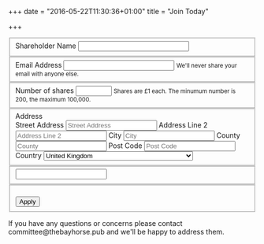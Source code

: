 +++
date = "2016-05-22T11:30:36+01:00"
title = "Join Today"

+++

<div name="join" />

<form action="/email.php" method="POST">

<fieldset class="form-group">
<label for="name">Shareholder Name</label>
<input type="text" class="form-control" name="name" id="name" size="25" value="">
</fieldset>
    
<fieldset class="form-group">
<label for="email">Email Address</label>
<input type="email" class="form-control" autocapitalize="off" autocorrect="off" name="email" id="email" size="25" value="">
<small class="text-muted">We'll never share your email with anyone else.</small>
</fieldset>
    
<fieldset class="form-group">
<label for="shares">Number of shares</label>
<input type="text" class="form-control" name="shares" id="shares" size="6" value="">
<small class="text-muted">Shares are £1 each. The minumum number is 200, the maximum 100,000.</small>
</fieldset>

<fieldset class="form-inline">
<label for="addr">Address</label>
<div class="field-group">
<label class="sr-only" for="addr-addr1">Street Address</label>
<input type="text" id="addr-addr1" name="addr[addr1]" maxlength="70" value="" placeholder="Street Address" class="form-control">
<label class="sr-only" for="addr-addr2">Address Line 2</label>
<input type="text" id="addr-addr2" name="addr[addr2]" maxlength="70" value="" placeholder="Address Line 2" class="form-control">
<label class="sr-only" for="addr-addr3">City</label>
<input type="text" id="addr-addr3" name="addr[addr3]" maxlength="40" value="" placeholder="City" class="form-control">
<label class="sr-only" for="addr-addr4">County</label>
<input type="text" id="addr-addr4" name="addr[addr4]" maxlength="20" value="" placeholder="County" class="form-control">
<label class="sr-only" for="addr-addr5">Post Code</label>
<input type="text" id="addr-addr5" name="addr[addr5]" maxlength="10" value="" placeholder="Post Code" class="form-control">
<label class="sr-only" for="addr-country">Country</label>
<select class="select-small" id="addr-country" name="addr[country]">
<option value="164" >USA</option>
<option value="286" >Aaland Islands</option>
<option value="274" >Afghanistan</option>
<option value="2" >Albania</option>
<option value="3" >Algeria</option>
<option value="178" >American Samoa</option>
<option value="4" >Andorra</option>
<option value="5" >Angola</option>
<option value="176" >Anguilla</option>
<option value="175" >Antigua And Barbuda</option>
<option value="6" >Argentina</option>
<option value="7" >Armenia</option>
<option value="179" >Aruba</option>
<option value="8" >Australia</option>
<option value="9" >Austria</option>
<option value="10" >Azerbaijan</option>
<option value="11" >Bahamas</option>
<option value="12" >Bahrain</option>
<option value="13" >Bangladesh</option>
<option value="14" >Barbados</option>
<option value="15" >Belarus</option>
<option value="16" >Belgium</option>
<option value="17" >Belize</option>
<option value="18" >Benin</option>
<option value="19" >Bermuda</option>
<option value="20" >Bhutan</option>
<option value="21" >Bolivia</option>
<option value="22" >Bosnia and Herzegovina</option>
<option value="23" >Botswana</option>
<option value="181" >Bouvet Island</option>
<option value="24" >Brazil</option>
<option value="180" >Brunei Darussalam</option>
<option value="25" >Bulgaria</option>
<option value="26" >Burkina Faso</option>
<option value="27" >Burundi</option>
<option value="28" >Cambodia</option>
<option value="29" >Cameroon</option>
<option value="30" >Canada</option>
<option value="31" >Cape Verde</option>
<option value="32" >Cayman Islands</option>
<option value="33" >Central African Republic</option>
<option value="34" >Chad</option>
<option value="35" >Chile</option>
<option value="36" >China</option>
<option value="185" >Christmas Island</option>
<option value="37" >Colombia</option>
<option value="204" >Comoros</option>
<option value="38" >Congo</option>
<option value="183" >Cook Islands</option>
<option value="268" >Costa Rica</option>
<option value="275" >Cote D&#039;Ivoire</option>
<option value="40" >Croatia</option>
<option value="276" >Cuba</option>
<option value="298" >Curacao</option>
<option value="41" >Cyprus</option>
<option value="42" >Czech Republic</option>
<option value="318" >Democratic Republic of the Congo</option>
<option value="43" >Denmark</option>
<option value="44" >Djibouti</option>
<option value="186" >Dominica</option>
<option value="289" >Dominica</option>
<option value="187" >Dominican Republic</option>
<option value="45" >Ecuador</option>
<option value="46" >Egypt</option>
<option value="47" >El Salvador</option>
<option value="48" >Equatorial Guinea</option>
<option value="49" >Eritrea</option>
<option value="50" >Estonia</option>
<option value="51" >Ethiopia</option>
<option value="189" >Falkland Islands</option>
<option value="191" >Faroe Islands</option>
<option value="52" >Fiji</option>
<option value="53" >Finland</option>
<option value="54" >France</option>
<option value="193" >French Guiana</option>
<option value="277" >French Polynesia</option>
<option value="56" >Gabon</option>
<option value="57" >Gambia</option>
<option value="58" >Georgia</option>
<option value="59" >Germany</option>
<option value="60" >Ghana</option>
<option value="194" >Gibraltar</option>
<option value="61" >Greece</option>
<option value="195" >Greenland</option>
<option value="192" >Grenada</option>
<option value="196" >Guadeloupe</option>
<option value="62" >Guam</option>
<option value="198" >Guatemala</option>
<option value="270" >Guernsey</option>
<option value="63" >Guinea</option>
<option value="65" >Guyana</option>
<option value="200" >Haiti</option>
<option value="66" >Honduras</option>
<option value="67" >Hong Kong</option>
<option value="68" >Hungary</option>
<option value="69" >Iceland</option>
<option value="70" >India</option>
<option value="71" >Indonesia</option>
<option value="278" >Iran</option>
<option value="279" >Iraq</option>
<option value="74" >Ireland</option>
<option value="322" >Isle of Man</option>
<option value="75" >Israel</option>
<option value="76" >Italy</option>
<option value="202" >Jamaica</option>
<option value="78" >Japan</option>
<option value="288" >Jersey  (Channel Islands)</option>
<option value="79" >Jordan</option>
<option value="80" >Kazakhstan</option>
<option value="81" >Kenya</option>
<option value="203" >Kiribati</option>
<option value="82" >Kuwait</option>
<option value="83" >Kyrgyzstan</option>
<option value="84" >Lao People&#039;s Democratic Republic</option>
<option value="85" >Latvia</option>
<option value="86" >Lebanon</option>
<option value="87" >Lesotho</option>
<option value="88" >Liberia</option>
<option value="281" >Libya</option>
<option value="90" >Liechtenstein</option>
<option value="91" >Lithuania</option>
<option value="92" >Luxembourg</option>
<option value="208" >Macau</option>
<option value="93" >Macedonia</option>
<option value="94" >Madagascar</option>
<option value="95" >Malawi</option>
<option value="96" >Malaysia</option>
<option value="97" >Maldives</option>
<option value="98" >Mali</option>
<option value="99" >Malta</option>
<option value="207" >Marshall Islands</option>
<option value="210" >Martinique</option>
<option value="100" >Mauritania</option>
<option value="212" >Mauritius</option>
<option value="241" >Mayotte</option>
<option value="101" >Mexico</option>
<option value="102" >Moldova, Republic of</option>
<option value="103" >Monaco</option>
<option value="104" >Mongolia</option>
<option value="290" >Montenegro</option>
<option value="294" >Montserrat</option>
<option value="105" >Morocco</option>
<option value="106" >Mozambique</option>
<option value="242" >Myanmar</option>
<option value="107" >Namibia</option>
<option value="108" >Nepal</option>
<option value="109" >Netherlands</option>
<option value="110" >Netherlands Antilles</option>
<option value="213" >New Caledonia</option>
<option value="111" >New Zealand</option>
<option value="112" >Nicaragua</option>
<option value="113" >Niger</option>
<option value="114" >Nigeria</option>
<option value="217" >Niue</option>
<option value="214" >Norfolk Island</option>
<option value="272" >North Korea</option>
<option value="116" >Norway</option>
<option value="117" >Oman</option>
<option value="118" >Pakistan</option>
<option value="222" >Palau</option>
<option value="282" >Palestine</option>
<option value="119" >Panama</option>
<option value="219" >Papua New Guinea</option>
<option value="120" >Paraguay</option>
<option value="121" >Peru</option>
<option value="122" >Philippines</option>
<option value="221" >Pitcairn</option>
<option value="123" >Poland</option>
<option value="124" >Portugal</option>
<option value="253" >Puerto Rico</option>
<option value="126" >Qatar</option>
<option value="315" >Republic of Kosovo</option>
<option value="127" >Reunion</option>
<option value="128" >Romania</option>
<option value="129" >Russia</option>
<option value="130" >Rwanda</option>
<option value="205" >Saint Kitts and Nevis</option>
<option value="206" >Saint Lucia</option>
<option value="237" >Saint Vincent and the Grenadines</option>
<option value="132" >Samoa (Independent)</option>
<option value="227" >San Marino</option>
<option value="255" >Sao Tome and Principe</option>
<option value="133" >Saudi Arabia</option>
<option value="134" >Senegal</option>
<option value="266" >Serbia</option>
<option value="135" >Seychelles</option>
<option value="136" >Sierra Leone</option>
<option value="137" >Singapore</option>
<option value="302" >Sint Maarten</option>
<option value="138" >Slovakia</option>
<option value="139" >Slovenia</option>
<option value="223" >Solomon Islands</option>
<option value="140" >Somalia</option>
<option value="141" >South Africa</option>
<option value="257" >South Georgia and the South Sandwich Islands</option>
<option value="142" >South Korea</option>
<option value="311" >South Sudan</option>
<option value="143" >Spain</option>
<option value="144" >Sri Lanka</option>
<option value="293" >Sudan</option>
<option value="146" >Suriname</option>
<option value="225" >Svalbard and Jan Mayen Islands</option>
<option value="147" >Swaziland</option>
<option value="148" >Sweden</option>
<option value="149" >Switzerland</option>
<option value="285" >Syria</option>
<option value="152" >Taiwan</option>
<option value="260" >Tajikistan</option>
<option value="153" >Tanzania</option>
<option value="154" >Thailand</option>
<option value="233" >Timor-Leste</option>
<option value="155" >Togo</option>
<option value="232" >Tonga</option>
<option value="234" >Trinidad and Tobago</option>
<option value="156" >Tunisia</option>
<option value="157" >Turkey</option>
<option value="158" >Turkmenistan</option>
<option value="287" >Turks &amp; Caicos Islands</option>
<option value="159" >Uganda</option>
<option value="161" >Ukraine</option>
<option value="162" >United Arab Emirates</option>
<option value="262" selected="selected" >United Kingdom</option>
<option value="163" >Uruguay</option>
<option value="165" >Uzbekistan</option>
<option value="239" >Vanuatu</option>
<option value="166" >Vatican City State (Holy See)</option>
<option value="167" >Venezuela</option>
<option value="168" >Vietnam</option>
<option value="169" >Virgin Islands (British)</option>
<option value="238" >Virgin Islands (U.S.)</option>
<option value="188" >Western Sahara</option>
<option value="170" >Yemen</option>
<option value="173" >Zambia</option>
<option value="174" >Zimbabwe</option>
</select>
</fieldset>

<!-- real people should not fill this in and expect good things -->
<fieldset class="hide">
<input type="text" name="addr6" tabindex="-1" value=""> 
</fieldset>

<fieldset class="form-group"><br />
<input type="submit" class="btn btn-primary" name="submit" value="Apply">
</fieldset>
</form>

<p>
If you have any questions or concerns please contact committee@thebayhorse.pub and we'll be happy to address them.
</p>

</div>
